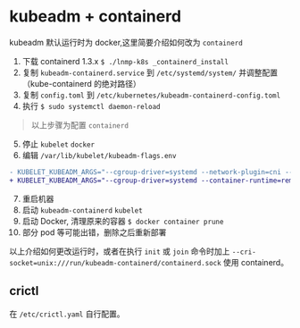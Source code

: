 # kubeadm + containerd

kubeadm 默认运行时为 docker,这里简要介绍如何改为 `containerd`

1. 下载 containerd 1.3.x `$ ./lnmp-k8s _containerd_install`
2. 复制 `kubeadm-containerd.service` 到 `/etc/systemd/system/` 并调整配置（kube-containerd 的绝对路径）
3. 复制 `config.toml` 到 `/etc/kubernetes/kubeadm-containerd-config.toml`
4. 执行 `$ sudo systemctl daemon-reload`

> 以上步骤为配置 `containerd`

5. 停止 `kubelet` `docker`
6. 编辑 `/var/lib/kubelet/kubeadm-flags.env`

```diff
- KUBELET_KUBEADM_ARGS="--cgroup-driver=systemd --network-plugin=cni --pod-infra-container-image=registry.cn-hangzhou.aliyuncs.com/google_containers/pause:3.2"
+ KUBELET_KUBEADM_ARGS="--cgroup-driver=systemd --container-runtime=remote --container-runtime-endpoint=unix:///run/kubeadm-containerd/containerd.sock"
```

7. 重启机器
8. 启动 `kubeadm-containerd` `kubelet`
9. 启动 Docker, 清理原来的容器 `$ docker container prune`
10. 部分 pod 等可能出错，删除之后重新部署

以上介绍如何更改运行时，或者在执行 `init` 或 `join` 命令时加上 `--cri-socket=unix:///run/kubeadm-containerd/containerd.sock` 使用 containerd。

## crictl

在 `/etc/crictl.yaml` 自行配置。
